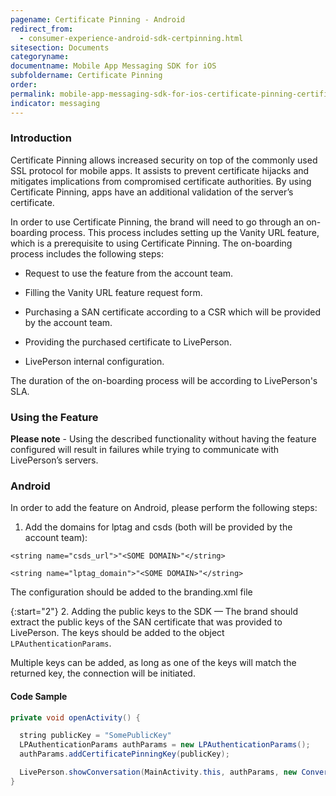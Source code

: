```yaml
---
pagename: Certificate Pinning - Android
redirect_from:
  - consumer-experience-android-sdk-certpinning.html
sitesection: Documents
categoryname:
documentname: Mobile App Messaging SDK for iOS
subfoldername: Certificate Pinning
order:
permalink: mobile-app-messaging-sdk-for-ios-certificate-pinning-certificate-pinning-android.html
indicator: messaging
---
```


### Introduction

Certificate Pinning allows increased security on top of the commonly used SSL protocol for mobile apps. It assists to prevent certificate hijacks and mitigates implications from compromised certificate authorities. By using Certificate Pinning, apps have an additional validation of the server’s certificate.

In order to use Certificate Pinning, the brand will need to go through an on-boarding process. This process includes setting up the Vanity URL feature, which is a prerequisite to using Certificate Pinning. The on-boarding process includes the following steps:

  * Request to use the feature from the account team.

  * Filling the Vanity URL feature request form.

  * Purchasing a SAN certificate according to a CSR which will be provided by the account team.

  * Providing the purchased certificate to LivePerson.

  * LivePerson internal configuration.

The duration of the on-boarding process will be according to LivePerson's SLA.

### Using the Feature

   **Please note** - Using the described functionality without having the feature configured will result in failures while trying to communicate with LivePerson’s servers.

### Android

In order to add the feature on Android, please perform the following steps:

1. Add the domains for lptag and csds (both will be provided by the account team):

`<string name="csds_url">"<SOME DOMAIN>"</string>‎`

`<string name="lptag_domain">"<SOME DOMAIN>"</string>`

The configuration should be added to the branding.xml file

{:start="2"}
2. Adding the public keys to the SDK — The brand should extract the public keys of the SAN certificate that was provided to LivePerson. The keys should be added to the object `LPAuthenticationParams`.

Multiple keys can be added, as long as one of the keys will match the returned key, the connection will be initiated.

#### Code Sample

```java
private void openActivity() {

  string publicKey = "SomePublicKey"
  LPAuthenticationParams authParams = new LPAuthenticationParams();
  authParams.addCertificatePinningKey(publicKey);

  LivePerson.showConversation(MainActivity.this, authParams, new ConversationViewParams(isReadOnly()));
}
```
